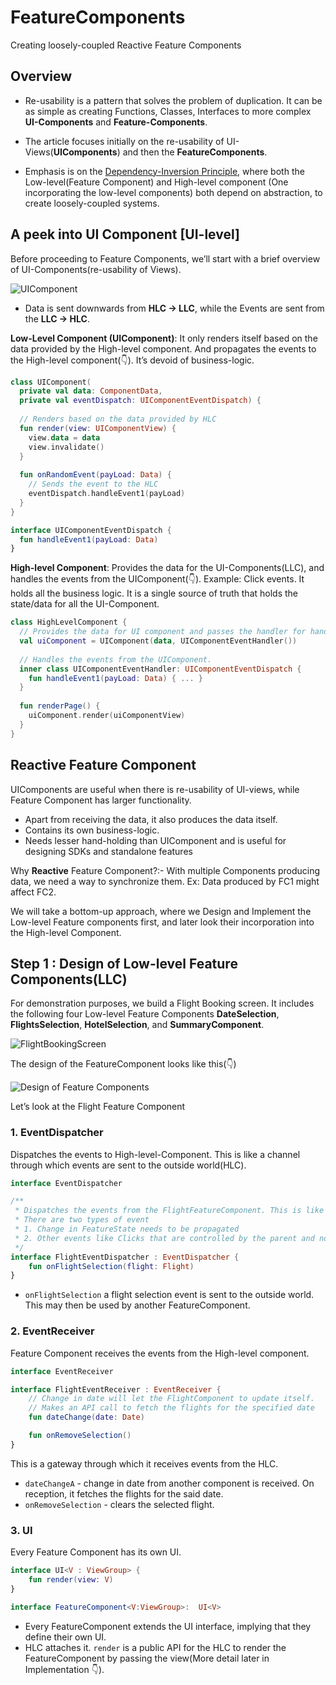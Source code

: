 # FeatureComponents
Creating loosely-coupled Reactive Feature Components


## Overview
* Re-usability is a pattern that solves the problem of duplication. It can be as simple as creating Functions, Classes, Interfaces to more complex **UI-Components** and **Feature-Components**.

* The article focuses initially on the re-usability of UI-Views(**UIComponents**) and then the **FeatureComponents**. 
* Emphasis is on the [Dependency-Inversion Principle](https://www.oodesign.com/dependency-inversion-principle.html), where both the Low-level(Feature Component) and High-level component (One incorporating the low-level components) both depend on abstraction, to create loosely-coupled systems.



## A peek into UI Component [UI-level]

Before proceeding to Feature Components, we’ll start with a brief overview of UI-Components(re-usability of Views).

![UIComponent](https://miro.medium.com/max/1400/1*cwz_Vtu928DlPWlqOVwrLg.png)

* Data is sent downwards from **HLC → LLC**, while the Events are sent from the **LLC → HLC**.

**Low-Level Component (UIComponent)**: 
It only renders itself based on the data provided by the High-level component. And propagates the events to the High-level component(👇). It’s devoid of business-logic.

```kotlin
class UIComponent(
  private val data: ComponentData,
  private val eventDispatch: UIComponentEventDispatch) {
  
  // Renders based on the data provided by HLC
  fun render(view: UIComponentView) {
    view.data = data
    view.invalidate()
  }
  
  fun onRandomEvent(payLoad: Data) {
    // Sends the event to the HLC
    eventDispatch.handleEvent1(payLoad)
  }
}

interface UIComponentEventDispatch {
  fun handleEvent1(payLoad: Data)
}
```
**High-level Component**: Provides the data for the UI-Components(LLC), and handles the events from the UIComponent(👇). Example: Click events. It holds all the business logic. It is a single source of truth that holds the state/data for all the UI-Component.

```kotlin
class HighLevelComponent {
  // Provides the data for UI component and passes the handler for handling events from UIComponent dispatch
  val uiComponent = UIComponent(data, UIComponentEventHandler())
  
  // Handles the events from the UIComponent.
  inner class UIComponentEventHandler: UIComponentEventDispatch {
    fun handleEvent1(payLoad: Data) { ... }
  }
  
  fun renderPage() {
    uiComponent.render(uiComponentView)
  }
}

```

## Reactive Feature Component

UIComponents are useful when there is re-usability of UI-views, while Feature Component has larger functionality.

* Apart from receiving the data, it also produces the data itself.
* Contains its own business-logic.
* Needs lesser hand-holding than UIComponent and is useful for designing SDKs and standalone features

Why **Reactive** Feature Component?:- With multiple Components producing data, we need a way to synchronize them. Ex: Data produced by FC1 might affect FC2.

We will take a bottom-up approach, where we Design and Implement the Low-level Feature components first, and later look their incorporation into the High-level Component.


## Step 1 : Design of Low-level Feature Components(LLC)

For demonstration purposes, we build a Flight Booking screen. It includes the following four Low-level Feature Components **DateSelection**, **FlightsSelection**, **HotelSelection**, and **SummaryComponent**.

![FlightBookingScreen](https://miro.medium.com/max/936/1*yCDfyGC9yMLD7HwnnhXYHA.png)

The design of the FeatureComponent looks like this(👇)

![Design of Feature Components](https://miro.medium.com/max/1400/1*Qfo59yVDYvSOwIy2YJ7Y2w.png)

Let’s look at the Flight Feature Component

### 1. EventDispatcher
Dispatches the events to High-level-Component. This is like a channel through which events are sent to the outside world(HLC).

```kotlin
interface EventDispatcher

/**
 * Dispatches the events from the FlightFeatureComponent. This is like a channel through which we sent events to the outside world
 * There are two types of event
 * 1. Change in FeatureState needs to be propagated
 * 2. Other events like Clicks that are controlled by the parent and not handled by the current FeatureComponent
 */
interface FlightEventDispatcher : EventDispatcher {
    fun onFlightSelection(flight: Flight)
}
```

* `onFlightSelection` a flight selection event is sent to the outside world. This may then be used by another FeatureComponent.

### 2. EventReceiver
Feature Component receives the events from the High-level component.

```kotlin
interface EventReceiver

interface FlightEventReceiver : EventReceiver {
    // Change in date will let the FlightComponent to update itself.
    // Makes an API call to fetch the flights for the specified date
    fun dateChange(date: Date)

    fun onRemoveSelection()
}
```
This is a gateway through which it receives events from the HLC.
* `dateChangeA` - change in date from another component is received. On reception, it fetches the flights for the said date.
* `onRemoveSelection` - clears the selected flight.

### 3. UI
Every Feature Component has its own UI.

```kotlin
interface UI<V : ViewGroup> {
    fun render(view: V)
}

interface FeatureComponent<V:ViewGroup>:  UI<V>
```

* Every FeatureComponent extends the UI interface, implying that they define their own UI.
* HLC attaches it. `render` is a public API for the HLC to render the FeatureComponent by passing the view(More detail later in Implementation 👇).




